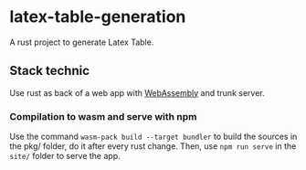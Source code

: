 # latex-table-generation
A rust project to generate Latex Table.

## Stack technic
Use rust as back of a web app with [WebAssembly](https://www.rust-lang.org/fr/what/wasm) and trunk server.


### Compilation to wasm and serve with npm

Use the command `wasm-pack build --target bundler` to build the sources in the pkg/ folder, do it after every rust change.
Then, use `npm run serve` in the `site/` folder to serve the app.